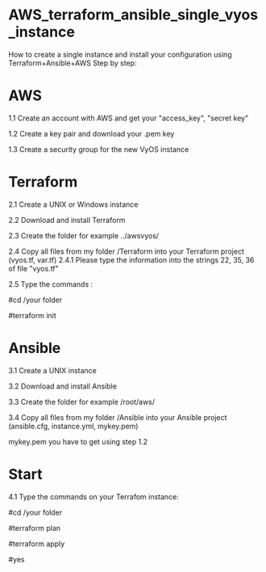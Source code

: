 # AWS_terraform_ansible_single_vyos_instance
How to create a single instance and install your configuration using Terraform+Ansible+AWS 
Step by step:
# AWS
1.1 Create an account with AWS and get your "access_key", "secret key"

1.2 Create a key pair and download your .pem key

1.3 Create a security group for the new VyOS instance
# Terraform
2.1 Create a UNIX or Windows instance

2.2 Download and install Terraform

2.3 Create the folder for example ../awsvyos/

2.4 Copy all files from my folder /Terraform into your Terraform project (vyos.tf, var.tf)
2.4.1 Please type the information into the strings 22, 35, 36 of file "vyos.tf"

2.5 Type the commands :

   #cd /your folder
   
   #terraform init
# Ansible
3.1 Create a UNIX instance

3.2 Download and install Ansible

3.3 Create the folder for example /root/aws/

3.4 Copy all files from my folder /Ansible into your Ansible project (ansible.cfg, instance.yml, mykey.pem)

mykey.pem you have to get using step 1.2
# Start 
4.1 Type the commands on your Terrafom instance:
   
   #cd /your folder 

   #terraform plan  

   #terraform apply  
   
   #yes
